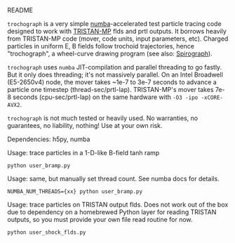 README

`trochograph` is a very simple
[numba](https://numba.pydata.org/)-accelerated
test particle tracing code designed to work with
[TRISTAN-MP](https://github.com/ntoles/tristan-mp-pitp)
flds and prtl outputs.  It borrows heavily from TRISTAN-MP code
(mover, code units, input parameters, etc).
Charged particles in uniform E, B fields follow trochoid trajectories, hence
"trochograph", a wheel-curve drawing program
(see also: [Spirograph](https://en.wikipedia.org/wiki/Spirograph)).

`trochograph` uses `numba` JIT-compilation and parallel threading to go fastly.
But it only does threading; it's not massively parallel.
On an Intel Broadwell (E5-2650v4) node, the mover takes ~1e-7 to 3e-7 seconds
to advance a particle one timestep (thread-sec/prtl-lap).
TRISTAN-MP's mover takes 7e-8 seconds (cpu-sec/prtl-lap) on the same hardware
with `-O3 -ipo -xCORE-AVX2`.

`trochograph` is not much tested or heavily used.  No warranties, no
guarantees, no liability, nothing!  Use at your own risk.

Dependencies: h5py, numba

Usage: trace particles in a 1-D-like B-field tanh ramp

    python user_bramp.py

Usage: same, but manually set thread count.  See numba docs for details.

    NUMBA_NUM_THREADS={xx} python user_bramp.py

Usage: trace particles on TRISTAN output flds.  Does not work out of the box
due to dependency on a homebrewed Python layer for reading TRISTAN outputs, so
you must provide your own file read routine for now.

    python user_shock_flds.py
